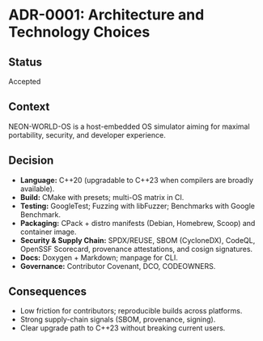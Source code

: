# ADR-0001: Architecture and Technology Choices

## Status
Accepted

## Context
NEON-WORLD-OS is a host-embedded OS simulator aiming for maximal portability, security, and developer experience.

## Decision
- **Language:** C++20 (upgradable to C++23 when compilers are broadly available).
- **Build:** CMake with presets; multi-OS matrix in CI.
- **Testing:** GoogleTest; Fuzzing with libFuzzer; Benchmarks with Google Benchmark.
- **Packaging:** CPack + distro manifests (Debian, Homebrew, Scoop) and container image.
- **Security & Supply Chain:** SPDX/REUSE, SBOM (CycloneDX), CodeQL, OpenSSF Scorecard, provenance attestations, and cosign signatures.
- **Docs:** Doxygen + Markdown; manpage for CLI.
- **Governance:** Contributor Covenant, DCO, CODEOWNERS.

## Consequences
- Low friction for contributors; reproducible builds across platforms.
- Strong supply-chain signals (SBOM, provenance, signing).
- Clear upgrade path to C++23 without breaking current users.
